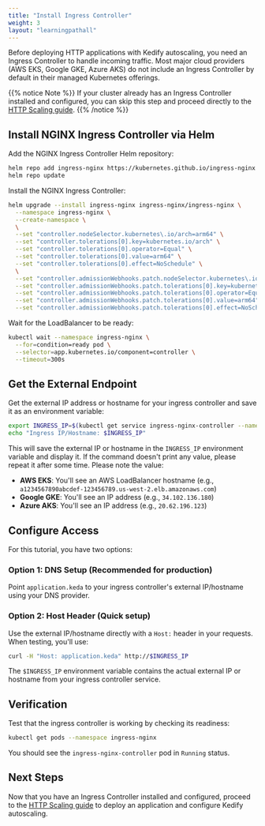 ```yaml
---
title: "Install Ingress Controller"
weight: 3
layout: "learningpathall"
---
```


Before deploying HTTP applications with Kedify autoscaling, you need an Ingress Controller to handle incoming traffic. Most major cloud providers (AWS EKS, Google GKE, Azure AKS) do not include an Ingress Controller by default in their managed Kubernetes offerings.

{{% notice Note %}}
If your cluster already has an Ingress Controller installed and configured, you can skip this step and proceed directly to the [HTTP Scaling guide](../http-scaling/).
{{% /notice %}}

## Install NGINX Ingress Controller via Helm

Add the NGINX Ingress Controller Helm repository:

```bash
helm repo add ingress-nginx https://kubernetes.github.io/ingress-nginx
helm repo update
```

Install the NGINX Ingress Controller:

```bash
helm upgrade --install ingress-nginx ingress-nginx/ingress-nginx \
  --namespace ingress-nginx \
  --create-namespace \
  \
  --set "controller.nodeSelector.kubernetes\.io/arch=arm64" \
  --set "controller.tolerations[0].key=kubernetes.io/arch" \
  --set "controller.tolerations[0].operator=Equal" \
  --set "controller.tolerations[0].value=arm64" \
  --set "controller.tolerations[0].effect=NoSchedule" \
  \
  --set "controller.admissionWebhooks.patch.nodeSelector.kubernetes\.io/arch=arm64" \
  --set "controller.admissionWebhooks.patch.tolerations[0].key=kubernetes.io/arch" \
  --set "controller.admissionWebhooks.patch.tolerations[0].operator=Equal" \
  --set "controller.admissionWebhooks.patch.tolerations[0].value=arm64" \
  --set "controller.admissionWebhooks.patch.tolerations[0].effect=NoSchedule"
```

Wait for the LoadBalancer to be ready:

```bash
kubectl wait --namespace ingress-nginx \
  --for=condition=ready pod \
  --selector=app.kubernetes.io/component=controller \
  --timeout=300s
```

## Get the External Endpoint

Get the external IP address or hostname for your ingress controller and save it as an environment variable:

```bash
export INGRESS_IP=$(kubectl get service ingress-nginx-controller --namespace=ingress-nginx -o jsonpath='{.status.loadBalancer.ingress[0].ip}{.status.loadBalancer.ingress[0].hostname}')
echo "Ingress IP/Hostname: $INGRESS_IP"
```

This will save the external IP or hostname in the `INGRESS_IP` environment variable and display it. If the command doesn't print any value, please repeat it after some time. Please note the value:
- **AWS EKS**: You'll see an AWS LoadBalancer hostname (e.g., `a1234567890abcdef-123456789.us-west-2.elb.amazonaws.com`)
- **Google GKE**: You'll see an IP address (e.g., `34.102.136.180`)
- **Azure AKS**: You'll see an IP address (e.g., `20.62.196.123`)

## Configure Access

For this tutorial, you have two options:

### Option 1: DNS Setup (Recommended for production)
Point `application.keda` to your ingress controller's external IP/hostname using your DNS provider.

### Option 2: Host Header (Quick setup)
Use the external IP/hostname directly with a `Host:` header in your requests. When testing, you'll use:

```bash
curl -H "Host: application.keda" http://$INGRESS_IP
```

The `$INGRESS_IP` environment variable contains the actual external IP or hostname from your ingress controller service.

## Verification

Test that the ingress controller is working by checking its readiness:

```bash
kubectl get pods --namespace ingress-nginx
```

You should see the `ingress-nginx-controller` pod in `Running` status.

## Next Steps

Now that you have an Ingress Controller installed and configured, proceed to the [HTTP Scaling guide](../http-scaling/) to deploy an application and configure Kedify autoscaling.
